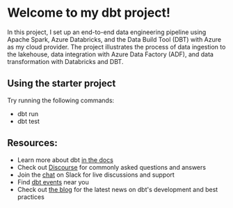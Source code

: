 # Welcome to my dbt project!

In this project, I set up an end-to-end data engineering pipeline using Apache Spark, Azure Databricks, and the Data Build Tool (DBT) with Azure as my cloud provider. The project illustrates the process of data ingestion to the lakehouse, data integration with Azure Data Factory (ADF), and data transformation with Databricks and DBT.

## Using the starter project

Try running the following commands:
- dbt run
- dbt test


## Resources:
- Learn more about dbt [in the docs](https://docs.getdbt.com/docs/introduction)
- Check out [Discourse](https://discourse.getdbt.com/) for commonly asked questions and answers
- Join the [chat](https://community.getdbt.com/) on Slack for live discussions and support
- Find [dbt events](https://events.getdbt.com) near you
- Check out [the blog](https://blog.getdbt.com/) for the latest news on dbt's development and best practices
